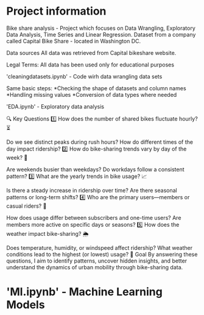 # Project information
 Bike share analysis - Project which focuses on Data Wrangling, Exploratory Data Analysis, Time Series and Linear Regression.
Dataset from a company called Capital Bike Share - located in Washington DC.

Data sources
All data was retrieved from Capital bikeshare website.

Legal Terms:
All data has been used only for educational purposes

 'cleaningdatasets.ipynb' - Code wirh data wrangling data sets

Same basic steps:
*Checking the shape of datasets and column names
*Handling missing values
*Conversion of data types where needed

 'EDA.ipynb' - Exploratory data analysis

🔍 Key Questions
1️⃣ How does the number of shared bikes fluctuate hourly? ⏳

Do we see distinct peaks during rush hours?
How do different times of the day impact ridership?
2️⃣ How do bike-sharing trends vary by day of the week? 📅

Are weekends busier than weekdays?
Do workdays follow a consistent pattern?
3️⃣ What are the yearly trends in bike usage? 📈

Is there a steady increase in ridership over time?
Are there seasonal patterns or long-term shifts?
4️⃣ Who are the primary users—members or casual riders? 👥

How does usage differ between subscribers and one-time users?
Are members more active on specific days or seasons?
5️⃣ How does the weather impact bike-sharing? 🌦️

Does temperature, humidity, or windspeed affect ridership?
What weather conditions lead to the highest (or lowest) usage?
🚀 Goal
By answering these questions, I aim to identify patterns, uncover hidden insights, and better understand the dynamics of urban mobility through bike-sharing data.


# 'Ml.ipynb' - Machine Learning Models



